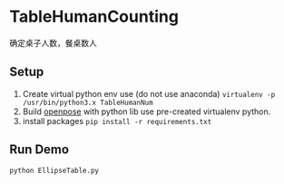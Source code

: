 # TableHumanCounting
确定桌子人数，餐桌数人

## Setup
1. Create virtual python env use (do not use anaconda)
```virtualenv -p /usr/bin/python3.x TableHumanNum```
2. Build [openpose](https://github.com/CMU-Perceptual-Computing-Lab/openpose) with python lib use pre-created virtualenv python.
3. install packages
```pip install -r requirements.txt```

## Run Demo
```python EllipseTable.py```
